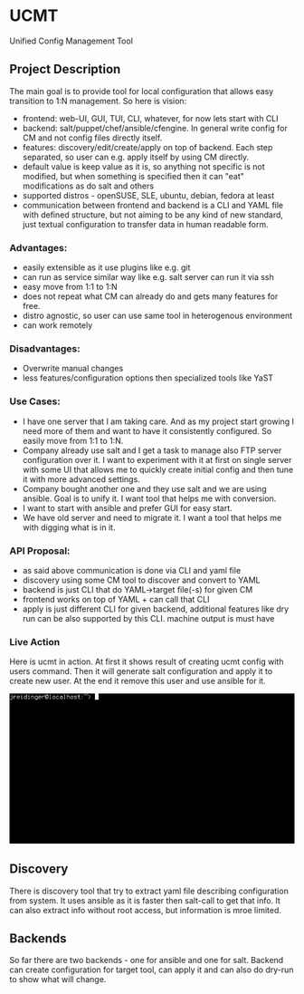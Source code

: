 # UCMT
Unified Config Management Tool

## Project Description

The main goal is to provide tool for local configuration that allows easy transition to 1:N management. So here is vision:

- frontend: web-UI, GUI, TUI, CLI, whatever, for now lets start with CLI
- backend: salt/puppet/chef/ansible/cfengine. In general write config for CM and not config files directly itself.
- features: discovery/edit/create/apply on top of backend. Each step separated, so user can e.g. apply itself by using CM directly.
- default value is keep value as it is, so anything not specific is not modified, but when something is specified then it can "eat" modifications as do salt and others
- supported distros - openSUSE, SLE, ubuntu, debian, fedora at least
- communication between frontend and backend is a CLI and YAML file with defined structure, but not aiming to be any kind of new standard, just textual configuration to transfer data in human readable form.

### Advantages:

- easily extensible as it use plugins like e.g. git
- can run as service similar way like e.g. salt server can run it via ssh
- easy move from 1:1 to 1:N
- does not repeat what CM can already do and gets many features for free.
- distro agnostic, so user can use same tool in heterogenous environment
- can work remotely

### Disadvantages:

- Overwrite manual changes
- less features/configuration options then specialized tools like YaST

### Use Cases:

- I have one server that I am taking care. And as my project start growing I need more of them and want to have it consistently configured. So easily move from 1:1 to 1:N.
- Company already use salt and I get a task to manage also FTP server configuration over it. I want to experiment with it at first on single server with some UI that allows me to quickly create initial config and then tune it with more advanced settings.
- Company bought another one and they use salt and we are using ansible. Goal is to unify it. I want tool that helps me with conversion.
- I want to start with ansible and prefer GUI for easy start.
- We have old server and need to migrate it. I want a tool that helps me with digging what is in it.

### API Proposal:

- as said above communication is done via CLI and yaml file
- discovery using some CM tool to discover and convert to YAML
- backend is just CLI that do YAML->target file(-s) for given CM
- frontend works on top of YAML + can call that CLI
- apply is just different CLI for given backend, additional features like dry run can be also supported by this CLI. machine output is must have

### Live Action

Here is ucmt in action. At first it shows result of creating ucmt config with users command. Then it will generate salt configuration and apply it to create new user. At the end it remove this user and use ansible for it.

![Gif support missing](https://raw.githubusercontent.com/jreidinger/ucmt/main/images/ucmt.gif)

## Discovery

There is discovery tool that try to extract yaml file describing configuration from system. It uses ansible as it is faster then salt-call to get that info. It can also extract info without root access, but information is mroe limited.

## Backends

So far there are two backends - one for ansible and one for salt. Backend can create configuration for target tool, can apply it and can also do dry-run to show what will change.
